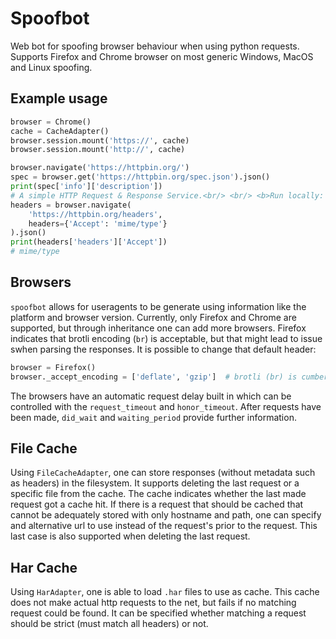 # Spoofbot
Web bot for spoofing browser behaviour when using python requests.
Supports Firefox and Chrome browser on most generic Windows, MacOS and Linux spoofing.

## Example usage
```py
browser = Chrome()
cache = CacheAdapter()
browser.session.mount('https://', cache)
browser.session.mount('http://', cache)

browser.navigate('https://httpbin.org/')
spec = browser.get('https://httpbin.org/spec.json').json()
print(spec['info']['description'])
# A simple HTTP Request & Response Service.<br/> <br/> <b>Run locally: </b> <code>$ docker run -p 80:80 kennethreitz/httpbin</code>
headers = browser.navigate(
    'https://httpbin.org/headers',
    headers={'Accept': 'mime/type'}
).json()
print(headers['headers']['Accept'])
# mime/type
```

## Browsers
`spoofbot` allows for useragents to be generate using information like the platform and browser version.
Currently, only Firefox and Chrome are supported, but through inheritance one can add more browsers.
Firefox indicates that brotli encoding (`br`) is acceptable, but that might lead to issue swhen parsing the responses.
It is possible to change that default header:

```py
browser = Firefox()
browser._accept_encoding = ['deflate', 'gzip']  # brotli (br) is cumbersome
``` 

The browsers have an automatic request delay built in which can be controlled with the `request_timeout` and `honor_timeout`.
After requests have been made, `did_wait` and `waiting_period` provide further information.

## File Cache
Using `FileCacheAdapter`, one can store responses (without metadata such as headers) in the filesystem.
It supports deleting the last request or a specific file from the cache.
The cache indicates whether the last made request got a cache hit.
If there is a request that should be cached that cannot be adequately stored with only hostname and path, one can specify and alternative url to use instead of the request's prior to the request.
This last case is also supported when deleting the last request.

 ## Har Cache
 Using `HarAdapter`, one is able to load `.har` files to use as cache.
 This cache does not make actual http requests to the net, but fails if no matching request could be found.
 It can be specified whether matching a request should be strict (must match all headers) or not.
 